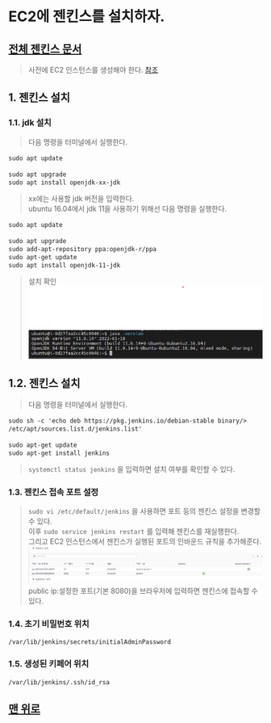# EC2에 젠킨스를 설치하자.
## [전체 젠킨스 문서](index.md)
> 사전에 EC2 인스턴스를 생성해야 한다. [참조](//aws/aws%20ec2.md)
## 1. 젠킨스 설치
### 1.1. jdk 설치
> 다음 명령을 터미널에서 실행한다.  
```linux
sudo apt update

sudo apt upgrade
sudo apt install openjdk-xx-jdk
```
> xx에는 사용할 jdk 버전을 입력한다.  
> ubuntu 16.04에서 jdk 11을 사용하기 위해선 다음 명령을 실행한다.
```linux
sudo apt update

sudo apt upgrade
sudo add-apt-repository ppa:openjdk-r/ppa
sudo apt-get update
sudo apt install openjdk-11-jdk
```
> 설치 확인
>![](사진/401.png)  

## 1.2. 젠킨스 설치
> 다음 명령을 터미널에서 실행한다.
```
sudo sh -c 'echo deb https://pkg.jenkins.io/debian-stable binary/> /etc/apt/sources.list.d/jenkins.list'

sudo apt-get update
sudo apt-get install jenkins
```
> `systemctl status jenkins` 을 입력하면 설치 여부를 확인할 수 있다.
### 1.3. 젠킨스 접속 포트 설정
> `sudo vi /etc/default/jenkins` 을 사용하면 포트 등의 젠킨스 설정을 변경할 수 있다.  
> 이후 `sudo service jenkins restart` 를 입력해 젠킨스를 재실행한다.  
> 그리고 EC2 인스턴스에서 젠킨스가 실행된 포트의 인바운드 규칙을 추가해준다.
> ![](사진/404.png) 
> public ip:설정한 포트(기본 8080)을 브라우저에 입력하면 젠킨스에 접속할 수 있다.  
### 1.4. 초기 비밀번호 위치
```
/var/lib/jenkins/secrets/initialAdminPassword
```
### 1.5. 생성된 키페어 위치
```
/var/lib/jenkins/.ssh/id_rsa
```

## [맨 위로](#)